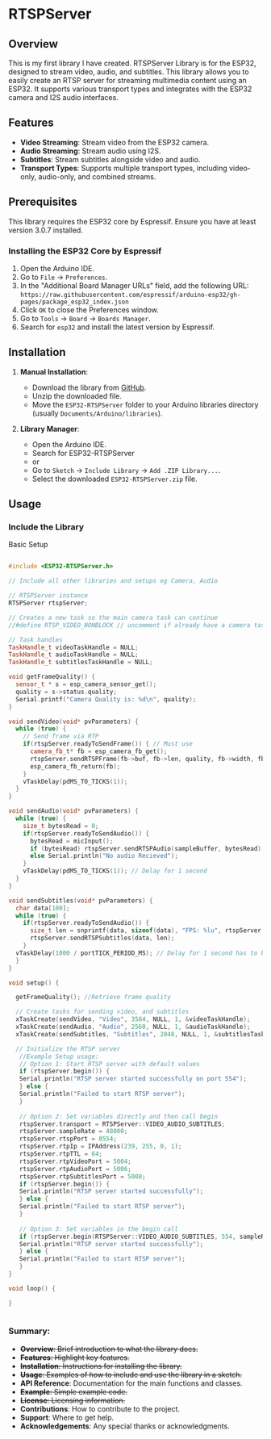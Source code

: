 # RTSPServer

## Overview
This is my first library I have created. RTSPServer Library is for the ESP32, designed to stream video, audio, and subtitles. This library allows you to easily create an RTSP server for streaming multimedia content using an ESP32. It supports various transport types and integrates with the ESP32 camera and I2S audio interfaces.

## Features
- **Video Streaming**: Stream video from the ESP32 camera.
- **Audio Streaming**: Stream audio using I2S.
- **Subtitles**: Stream subtitles alongside video and audio.
- **Transport Types**: Supports multiple transport types, including video-only, audio-only, and combined streams.

## Prerequisites
This library requires the ESP32 core by Espressif. Ensure you have at least version 3.0.7 installed.

### Installing the ESP32 Core by Espressif
1. Open the Arduino IDE.
2. Go to `File` -> `Preferences`.
3. In the "Additional Board Manager URLs" field, add the following URL: `https://raw.githubusercontent.com/espressif/arduino-esp32/gh-pages/package_esp32_index.json`
4. Click `OK` to close the Preferences window.
5. Go to `Tools` -> `Board` -> `Boards Manager`.
6. Search for `esp32` and install the latest version by Espressif.

## Installation
1. **Manual Installation**:
   - Download the library from [GitHub](https://github.com/rjsachse/ESP32-RTSPServer).
   - Unzip the downloaded file.
   - Move the `ESP32-RTSPServer` folder to your Arduino libraries directory (usually `Documents/Arduino/libraries`).

2. **Library Manager**:
   - Open the Arduino IDE.
   - Search for ESP32-RTSPServer
   - or
   - Go to `Sketch` -> `Include Library` -> `Add .ZIP Library...`.
   - Select the downloaded `ESP32-RTSPServer.zip` file.

## Usage
### Include the Library
Basic Setup
```cpp

#include <ESP32-RTSPServer.h>

// Include all other libraries and setups eg Camera, Audio

// RTSPServer instance
RTSPServer rtspServer;

// Creates a new task so the main camera task can continue
//#define RTSP_VIDEO_NONBLOCK // uncomment if already have a camera task.

// Task handles
TaskHandle_t videoTaskHandle = NULL; 
TaskHandle_t audioTaskHandle = NULL; 
TaskHandle_t subtitlesTaskHandle = NULL;

void getFrameQuality() { 
  sensor_t * s = esp_camera_sensor_get(); 
  quality = s->status.quality; 
  Serial.printf("Camera Quality is: %d\n", quality);
}

void sendVideo(void* pvParameters) { 
  while (true) { 
    // Send frame via RTP
    if(rtspServer.readyToSendFrame()) { // Must use
      camera_fb_t* fb = esp_camera_fb_get();
      rtspServer.sendRTSPFrame(fb->buf, fb->len, quality, fb->width, fb->height);
      esp_camera_fb_return(fb);
    }
    vTaskDelay(pdMS_TO_TICKS(1)); 
  }
}

void sendAudio(void* pvParameters) { 
  while (true) { 
    size_t bytesRead = 0;
    if(rtspServer.readyToSendAudio()) {
      bytesRead = micInput();
      if (bytesRead) rtspServer.sendRTSPAudio(sampleBuffer, bytesRead);
      else Serial.println("No audio Recieved");
    }
    vTaskDelay(pdMS_TO_TICKS(1)); // Delay for 1 second 
  }
}

void sendSubtitles(void* pvParameters) {
  char data[100];
  while (true) {
    if(rtspServer.readyToSendAudio()) {
      size_t len = snprintf(data, sizeof(data), "FPS: %lu", rtspServer.rtpFps);
      rtspServer.sendRTSPSubtitles(data, len);
    }
  vTaskDelay(1000 / portTICK_PERIOD_MS); // Delay for 1 second has to be 1 second
  }
}

void setup() {

  getFrameQuality(); //Retrieve frame quality

  // Create tasks for sending video, and subtitles
  xTaskCreate(sendVideo, "Video", 3584, NULL, 1, &videoTaskHandle);
  xTaskCreate(sendAudio, "Audio", 2560, NULL, 1, &audioTaskHandle);
  xTaskCreate(sendSubtitles, "Subtitles", 2048, NULL, 1, &subtitlesTaskHandle);

  // Initialize the RTSP server
   //Example Setup usage:
   // Option 1: Start RTSP server with default values
   if (rtspServer.begin()) { 
   Serial.println("RTSP server started successfully on port 554"); 
   } else { 
   Serial.println("Failed to start RTSP server"); 
   }
   
   // Option 2: Set variables directly and then call begin
   rtspServer.transport = RTSPServer::VIDEO_AUDIO_SUBTITLES; 
   rtspServer.sampleRate = 48000; 
   rtspServer.rtspPort = 8554; 
   rtspServer.rtpIp = IPAddress(239, 255, 0, 1); 
   rtspServer.rtpTTL = 64; 
   rtspServer.rtpVideoPort = 5004; 
   rtspServer.rtpAudioPort = 5006; 
   rtspServer.rtpSubtitlesPort = 5008;
   if (rtspServer.begin()) { 
   Serial.println("RTSP server started successfully"); 
   } else { 
   Serial.println("Failed to start RTSP server"); 
   }
   
   // Option 3: Set variables in the begin call
   if (rtspServer.begin(RTSPServer::VIDEO_AUDIO_SUBTITLES, 554, sampleRate)) { 
   Serial.println("RTSP server started successfully"); 
   } else { 
   Serial.println("Failed to start RTSP server"); 
   }
}

void loop() {

}
   
```

### Summary:
- ~~**Overview**: Brief introduction to what the library does.~~
- ~~**Features**: Highlight key features.~~
- ~~**Installation**: Instructions for installing the library.~~
- ~~**Usage**: Examples of how to include and use the library in a sketch.~~
- **API Reference**: Documentation for the main functions and classes.
- ~~**Example**: Simple example code.~~
- ~~**License**: Licensing information.~~
- **Contributions**: How to contribute to the project.
- **Support**: Where to get help.
- **Acknowledgements**: Any special thanks or acknowledgments.
